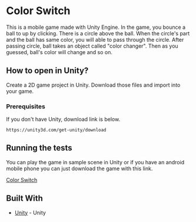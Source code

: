 # Color Switch

This is a mobile game made with Unity Engine. In the game, you bounce a ball to up by clicking. There is a circle above the ball. When the circle's part and the ball has same color, you will able to pass through the circle. After passing circle, ball takes an object called "color changer". Then as you guessed, ball's color will change and so on. 

## How to open in Unity?

Create a 2D game project in Unity. Download those files and import into your game.

### Prerequisites

If you don't have Unity, download link is below. 

```
https://unity3d.com/get-unity/download
```

## Running the tests

You can play the game in sample scene in Unity or if you have an android mobile phone you can just download the game with this link.

[Color Switch](https://play.google.com/store/apps/details?id=com.Mertiq.ColorSwitch) 


## Built With

* [Unity](https://unity.com) - Unity
